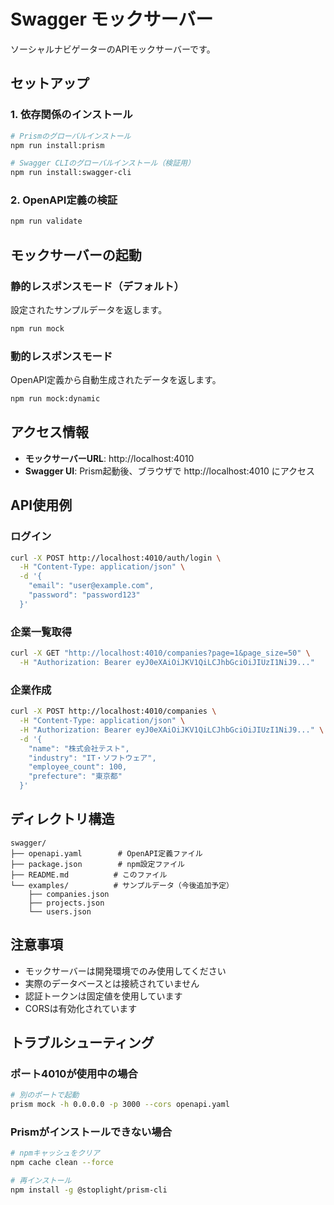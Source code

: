 # Swagger モックサーバー

ソーシャルナビゲーターのAPIモックサーバーです。

## セットアップ

### 1. 依存関係のインストール

```bash
# Prismのグローバルインストール
npm run install:prism

# Swagger CLIのグローバルインストール（検証用）
npm run install:swagger-cli
```

### 2. OpenAPI定義の検証

```bash
npm run validate
```

## モックサーバーの起動

### 静的レスポンスモード（デフォルト）

設定されたサンプルデータを返します。

```bash
npm run mock
```

### 動的レスポンスモード

OpenAPI定義から自動生成されたデータを返します。

```bash
npm run mock:dynamic
```

## アクセス情報

- **モックサーバーURL**: http://localhost:4010
- **Swagger UI**: Prism起動後、ブラウザで http://localhost:4010 にアクセス

## API使用例

### ログイン

```bash
curl -X POST http://localhost:4010/auth/login \
  -H "Content-Type: application/json" \
  -d '{
    "email": "user@example.com",
    "password": "password123"
  }'
```

### 企業一覧取得

```bash
curl -X GET "http://localhost:4010/companies?page=1&page_size=50" \
  -H "Authorization: Bearer eyJ0eXAiOiJKV1QiLCJhbGciOiJIUzI1NiJ9..."
```

### 企業作成

```bash
curl -X POST http://localhost:4010/companies \
  -H "Content-Type: application/json" \
  -H "Authorization: Bearer eyJ0eXAiOiJKV1QiLCJhbGciOiJIUzI1NiJ9..." \
  -d '{
    "name": "株式会社テスト",
    "industry": "IT・ソフトウェア",
    "employee_count": 100,
    "prefecture": "東京都"
  }'
```

## ディレクトリ構造

```
swagger/
├── openapi.yaml        # OpenAPI定義ファイル
├── package.json        # npm設定ファイル
├── README.md          # このファイル
└── examples/          # サンプルデータ（今後追加予定）
    ├── companies.json
    ├── projects.json
    └── users.json
```

## 注意事項

- モックサーバーは開発環境でのみ使用してください
- 実際のデータベースとは接続されていません
- 認証トークンは固定値を使用しています
- CORSは有効化されています

## トラブルシューティング

### ポート4010が使用中の場合

```bash
# 別のポートで起動
prism mock -h 0.0.0.0 -p 3000 --cors openapi.yaml
```

### Prismがインストールできない場合

```bash
# npmキャッシュをクリア
npm cache clean --force

# 再インストール
npm install -g @stoplight/prism-cli
```
